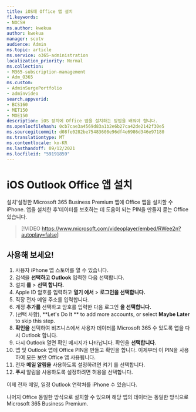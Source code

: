 ```yaml
---
title: iOS에 Office 앱 설치
f1.keywords:
- NOCSH
ms.author: kwekua
author: kwekua
manager: scotv
audience: Admin
ms.topic: article
ms.service: o365-administration
localization_priority: Normal
ms.collection:
- M365-subscription-management
- Adm_O365
ms.custom:
- AdminSurgePortfolio
- adminvideo
search.appverid:
- BCS160
- MET150
- MOE150
description: iOS 장치에 Office 앱을 설치하는 방법을 배워야 합니다.
ms.openlocfilehash: 0cb7cae3a4569d83a1b2e6b27ca42de2142f30e5
ms.sourcegitcommit: d08fe0282be75483608e96df4e6986d346e97180
ms.translationtype: MT
ms.contentlocale: ko-KR
ms.lasthandoff: 09/12/2021
ms.locfileid: "59191859"
---
```

# <a name="install-outlook-and-office-apps-on-ios-devices"></a>iOS Outlook Office 앱 설치

설치&#39;설정한 Microsoft 365 Business Premium 앱에 Office 앱을 설치할 수 iPhone. 앱을 설치한 후&#39;데이터를 보호하는 데 도움이 되는 PIN을 만들지 묻는 Office 있습니다.

> [!VIDEO https://www.microsoft.com/videoplayer/embed/RWee2n?autoplay=false]

## <a name="try-it"></a>사용해 보세요!

1. 사용자 iPhone 앱 스토어를 열 수 있습니다.
2. 검색을 **선택하고** **Outlook** 입력한 다음 선택합니다.
3. 설치 **를**   >   **선택 합니다.**
4. Apple ID 암호를 입력하고 **열기 에서**  >   **로그인을 선택합니다.**
5. 직장 전자 메일 주소를 입력합니다.
6. 계정 **추가를** 선택하고 암호를 입력한 다음 로그인 **을 선택합니다.**
7. (선택 사항), **Let's Do It ** to add more accounts, or select  **Maybe Later**  to skip this step.
8. **확인을** 선택하여 비즈니스에서 사용자 데이터를 Microsoft 365 수 있도록 앱을 다시 Outlook 합니다.
9. 다시 Outlook 열면 확인 메시지가 나타납니다. 확인을 **선택합니다.**
10. 앱 및 Outlook 앱에 Office PIN을 만들고 확인을 합니다. 이제부터 이 PIN을 사용하여 모든 보안 Office 앱 사용됩니다.
11. 전자  **메일 알림을**  사용하도록 설정하려면 켜기 를 선택합니다.
12. **푸시** 알림을 사용하도록 설정하려면 허용을 선택합니다.

이제 전자 메일, 일정 Outlook 연락처를 iPhone 수 있습니다.

나머지 Office 동일한 방식으로 설치할 수 있으며 해당 앱의 데이터는 동일한 방식으로 Microsoft 365 Business Premium.